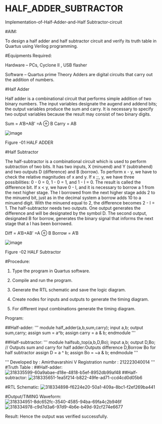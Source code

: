 # HALF_ADDER_SUBTRACTOR

Implementation-of-Half-Adder-and-Half Subtractor-circuit

#AIM:

To design a half adder and half subtractor circuit and verify its truth table in Quartus using Verilog programming.

#Equipments Required:

Hardware – PCs, Cyclone II , USB flasher 

Software – Quartus prime Theory Adders are digital circuits that carry out the addition of numbers.

#Half Adder

Half adder is a combinational circuit that performs simple addition of two binary numbers. The input variables designate the augend and addend bits; the output variables produce the sum and carry. It is necessary to specify two output variables because the result may consist of two binary digits.

Sum = A’B+AB’ =A ⊕ B Carry = AB

![image](https://github.com/naavaneetha/HALF_ADDER_SUBTRACTOR/assets/154305477/bd4a0b2c-cdbc-4184-ab08-81578f121e1f)

Figure -01 HALF ADDER

#Half Subtractor

The half-subtractor is a combinational circuit which is used to perform subtraction of two bits. It has two inputs, X (minuend) and Y (subtrahend) and two outputs D (difference) and B (borrow). To perform x - y, we have to check the relative magnitudes of x and y. If x ;;, y, we have three possibilities: 0 - 0 = 0, 1 - 0 = 1, and 1 - I = 0. The result is called the difference bit. If x < y, we have 0 - I, and it is necessary to borrow a 1 from the next higher stage. The I borrowed from the next higher stage adds 2 to the minuend bit, just as in the decimal system a borrow adds 10 to a minuend digit. With the minuend equal to 2, the difference becomes 2 - I = 1. The half-subtractor needs two outputs. One output generates the difference and will be designated by the symbol D. The second output, designated B for borrow, generates the binary signal that informs the next stage that a I has been borrowed. 

Diff = A’B+AB’ =A ⊕ B
Borrow = A’B

 ![image](https://github.com/naavaneetha/HALF_ADDER_SUBTRACTOR/assets/154305477/d76b099c-513f-4e7c-843a-e2fd028a531a)

Figure -02 HALF Subtractor

#Procedure:

1.	Type the program in Quartus software.

2.	Compile and run the program.

3.	Generate the RTL schematic and save the logic diagram.

4.	Create nodes for inputs and outputs to generate the timing diagram.

5.	For different input combinations generate the timing diagram.

Program:

##Half-adder:
'''
module half_adder(a,b,sum,carry);
input a,b;
output sum,carry; 
assign sum = a^b;
assign carry = a & b;
endmodule
'''

##Half-subtractor:
'''
module halfsub_top(a,b,D,Bo);
input a,b;
output D,Bo; // Outputs sum and carry for half adder:Outputs difference D,Borrow Bo for half subtractor
assign D = a ^ b;
  assign Bo = ~a & b;
endmodule
'''

'''
Developed by : Amirthavarshini V
Registration numbr : 212223040014
'''
#Truth Table :
##Half-adder:
![318335599-60a9abae-d18e-4818-b5ef-8952db99af48](https://github.com/amirthaviswanathan05/HALF_ADDER_SUBTRACTOR/assets/149035397/57224de0-4a0d-4492-9672-752740568d6c)
##Half-subtractor:
![318335651-1ea5f214-b822-49fe-ad71-ccd4cd0d05b6](https://github.com/amirthaviswanathan05/HALF_ADDER_SUBTRACTOR/assets/149035397/3742744e-eec4-4804-9e4f-30b884707449)



#RTL Schematic:
![318334898-f6224e20-50a1-409a-8bc1-f2ef269ba441](https://github.com/amirthaviswanathan05/HALF_ADDER_SUBTRACTOR/assets/149035397/d33b4ced-8965-4f80-ac45-96f1355f1d7f)

#Output/TIMING Waveform:
![318334951-8dc652fc-3540-4585-94ba-69fa4c2b946f](https://github.com/amirthaviswanathan05/HALF_ADDER_SUBTRACTOR/assets/149035397/2a4f9085-033e-4ca0-b3e5-71385b9ffc0c)
![318334978-c9d7d3a6-97d9-4b6e-b49d-92cf274e6677](https://github.com/amirthaviswanathan05/HALF_ADDER_SUBTRACTOR/assets/149035397/fcf87b7e-be84-40b1-bb21-9f4c9692aebd)

Result:
Hence the output was verified successfully.
